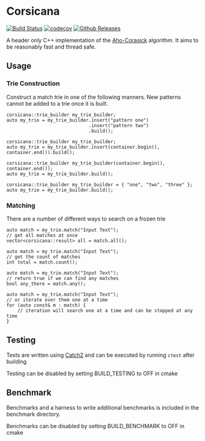 # Corsicana
[![Build Status](https://travis-ci.org/kurt-nj/corsicana.svg?branch=master)](https://travis-ci.org/kurt-nj/corsicana)
[![codecov](https://codecov.io/gh/kurt-nj/corsicana/branch/master/graph/badge.svg)](https://codecov.io/gh/kurt-nj/corsicana)
[![Github Releases](https://img.shields.io/github/release/kurt-nj/corsicana.svg)](https://github.com/kurt-nj/corsicana/releases)

A header only C++ implementation of the [Aho-Corasick](https://en.wikipedia.org/wiki/Aho%E2%80%93Corasick_algorithm)
algorithm. It aims to be reasonably fast and thread safe.

## Usage

### Trie Construction

Construct a match trie in one of the following manners. New patterns cannot be added to a trie once it is built.
```
corsicana::trie_builder my_trie_builder;
auto my_trie = my_trie_builder.insert("pattern one")
                              .insert("pattern two")
                              .build();
```
```
corsicana::trie_builder my_trie_builder;
auto my_trie = my_trie_builder.insert(container.begin(), container.end()).build();
```
```
corsicana::trie_builder my_trie_builder(container.begin(), container.end());
auto my_trie = my_trie_builder.build();
```
```
corsicana::trie_builder my_trie_builder = { "one", "two", "three" };
auto my_trie = my_trie_builder.build();
```

### Matching

There are a number of different ways to search on a frozen trie

```
auto match = my_trie.match("Input Text");
// get all matches at once
vector<corsicana::result> all = match.all();
```
```
auto match = my_trie.match("Input Text");
// get the count of matches
int total = match.count();
```
```
auto match = my_trie.match("Input Text");
// return true if we can find any matches
bool any_there = match.any();
```
```
auto match = my_trie.match("Input Text");
// or iterate over them one at a time
for (auto const& m : match) {
    // iteration will search one at a time and can be stopped at any time
}
```

## Testing

Tests are written using [Catch2](https://github.com/catchorg/Catch2) and can be executed by
running `ctest` after building

Testing can be disabled by setting BUILD_TESTING to OFF in cmake

## Benchmark

Benchmarks and a harness to write additional benchmarks is included in the benchmark directory. 

Benchmarks can be disabled by setting BUILD_BENCHMARK to OFF in cmake
